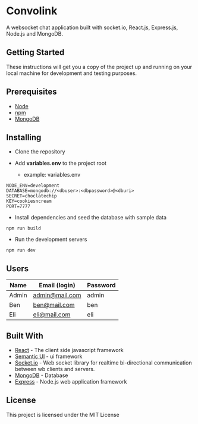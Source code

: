 # Convolink

A websocket chat application built with socket.io, React.js, Express.js, Node.js and MongoDB.

## Getting Started

These instructions will get you a copy of the project up and running on your local machine for development and testing purposes.

## Prerequisites

- [Node](https://nodejs.org/en/)
- [npm](https://www.npmjs.com/)
- [MongoDB](https://www.mongodb.com/)

## Installing

- Clone the repository

- Add **variables.env** to the project root

  - example: variables.env

```
NODE_ENV=development
DATABASE=mongodb://<dbuser>:<dbpassword>@<dburi>
SECRET=choclatechip
KEY=cookiesncream
PORT=7777
```

- Install dependencies and seed the database with sample data

```
npm run build
```

- Run the development servers

```
npm run dev
```

## Users

| Name  | Email (login)  | Password |
| ----- | -------------- | -------- |
| Admin | admin@mail.com | admin    |
| Ben   | ben@mail.com   | ben      |
| Eli   | eli@mail.com   | eli      |

## Built With

- [React](https://reactjs.org/) - The client side javascript framework
- [Semantic UI](https://react.semantic-ui.com) - ui framework
- [Socket.io](https://socket.io/) - Web socket library for realtime bi-directional communication between wb clients and servers.
- [MongoDB](https://www.mongodb.com/) - Database
- [Express](https://expressjs.com/) - Node.js web application framework

## License

This project is licensed under the MIT License
